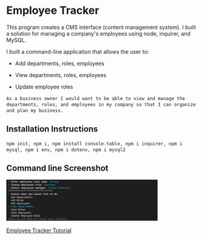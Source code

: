 # Employee Tracker

This program creates a CMS interface (content management system). I built a solution for managing a company's employees using node, inquirer, and MySQL.

I built a command-line application that allows the user to:

- Add departments, roles, employees

- View departments, roles, employees

- Update employee roles

```
As a business owner I would want to be able to view and manage the departments, roles, and employees in my company so that I can organize and plan my business.
```

## Installation Instructions

```
npm init, npm i, npm install console.table, npm i inquirer, npm i mysql, npm i env, npm i dotenv, npm i mysql2
```

## Command line Screenshot

<img src="./Assets/images/terminal.png" alt="Screenshot Of Application In Terminal" width="400"/>

[Employee Tracker Tutorial](https://drive.google.com/file/d/1fK18XnOOpQQ3nqJGgOFtjIXx0W24piRC/view)
